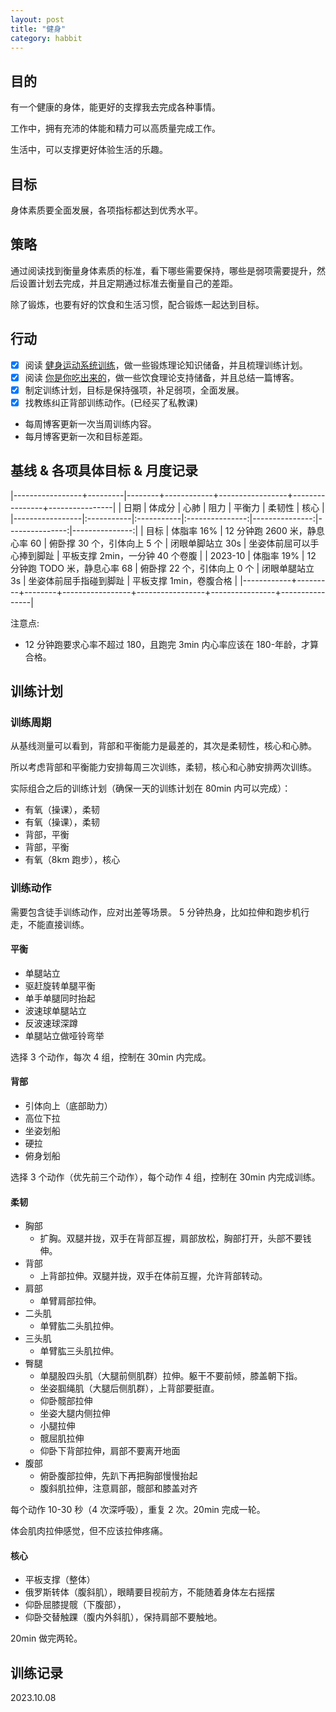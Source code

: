 ```yaml
---
layout: post
title: "健身"
category: habbit
---
```


## 目的

有一个健康的身体，能更好的支撑我去完成各种事情。

工作中，拥有充沛的体能和精力可以高质量完成工作。

生活中，可以支撑更好体验生活的乐趣。

## 目标

身体素质要全面发展，各项指标都达到优秀水平。

## 策略

通过阅读找到衡量身体素质的标准，看下哪些需要保持，哪些是弱项需要提升，然后设置计划去完成，并且定期通过标准去衡量自己的差距。

除了锻炼，也要有好的饮食和生活习惯，配合锻炼一起达到目标。

## 行动

- [x] 阅读 [健身运动系统训练](https://book.douban.com/subject/26779460/)，做一些锻炼理论知识储备，并且梳理训练计划。
- [x] 阅读 [你是你吃出来的](https://book.douban.com/subject/27590675/)，做一些饮食理论支持储备，并且总结一篇博客。
- [x] 制定训练计划，目标是保持强项，补足弱项，全面发展。
- [x] 找教练纠正背部训练动作。(已经买了私教课)
- 每周博客更新一次当周训练内容。
- 每月博客更新一次和目标差距。

## 基线 & 各项具体目标 & 月度记录

<div class="table-wrapper" markdown="block">

|-----------------+---------|--------+------------+-----------------+----------------+----------------|
| 日期             | 体成分  | 心肺            | 阻力        | 平衡力           | 柔韧性          | 核心           |
|-----------------|:-----------|:-----------|:---------------:|---------------:|---------------:|---------------:|
| 目标            | 体脂率 16% | 12 分钟跑 2600 米，静息心率 60  | 俯卧撑 30 个，引体向上 5 个     | 闭眼单脚站立 30s | 坐姿体前屈可以手心捧到脚趾    | 平板支撑 2min，一分钟 40 个卷腹 | 
| 2023-10        | 体脂率 19%  | 12 分钟跑 TODO 米，静息心率 68  | 俯卧撑 22 个，引体向上 0 个     | 闭眼单腿站立 3s  | 坐姿体前屈手指碰到脚趾        | 平板支撑 1min，卷腹合格 | 
|------------+---------+--------+-----------------+-----------------+----------------+----------------|

</div>

注意点:
- 12 分钟跑要求心率不超过 180，且跑完 3min 内心率应该在 180-年龄，才算合格。

## 训练计划

### 训练周期

从基线测量可以看到，背部和平衡能力是最差的，其次是柔韧性，核心和心肺。

所以考虑背部和平衡能力安排每周三次训练，柔韧，核心和心肺安排两次训练。

实际组合之后的训练计划（确保一天的训练计划在 80min 内可以完成）：
- 有氧（操课），柔韧
- 有氧（操课），柔韧
- 背部，平衡
- 背部，平衡
- 有氧（8km 跑步），核心

### 训练动作

需要包含徒手训练动作，应对出差等场景。
5 分钟热身，比如拉伸和跑步机行走，不能直接训练。

#### 平衡

- 单腿站立
- 驱赶旋转单腿平衡
- 单手单腿同时抬起
- 波速球单腿站立
- 反波速球深蹲
- 单腿站立做哑铃弯举

选择 3 个动作，每次 4 组，控制在 30min 内完成。

#### 背部

- 引体向上（底部助力）
- 高位下拉
- 坐姿划船
- 硬拉
- 俯身划船

选择 3 个动作（优先前三个动作），每个动作 4 组，控制在 30min 内完成训练。

#### 柔韧

- 胸部
    - 扩胸。双腿并拢，双手在背部互握，肩部放松，胸部打开，头部不要钱伸。
- 背部
    - 上背部拉伸。双腿并拢，双手在体前互握，允许背部转动。
- 肩部
    - 单臂肩部拉伸。
- 二头肌
    - 单臂肱二头肌拉伸。
- 三头肌
    - 单臂肱三头肌拉伸。
- 臀腿
    - 单腿股四头肌（大腿前侧肌群）拉伸。躯干不要前倾，膝盖朝下指。
    - 坐姿腘绳肌（大腿后侧肌群），上背部要挺直。
    - 仰卧髋部拉伸
    - 坐姿大腿内侧拉伸
    - 小腿拉伸
    - 髋屈肌拉伸
    - 仰卧下背部拉伸，肩部不要离开地面
- 腹部
    - 俯卧腹部拉伸，先趴下再把胸部慢慢抬起
    - 腹斜肌拉伸，注意肩部，髋部和膝盖对齐

每个动作 10-30 秒（4 次深呼吸），重复 2 次。20min 完成一轮。

体会肌肉拉伸感觉，但不应该拉伸疼痛。

#### 核心

- 平板支撑（整体）
- 俄罗斯转体（腹斜肌），眼睛要目视前方，不能随着身体左右摇摆
- 仰卧屈膝提髋（下腹部），
- 仰卧交替触踝（腹内外斜肌），保持肩部不要触地。

20min 做完两轮。

## 训练记录

2023.10.08
